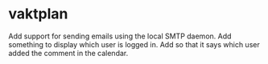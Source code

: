 # vaktplan

Add support for sending emails using the local SMTP daemon.
Add something to display which user is logged in.
Add so that it says which user added the comment in the calendar.
